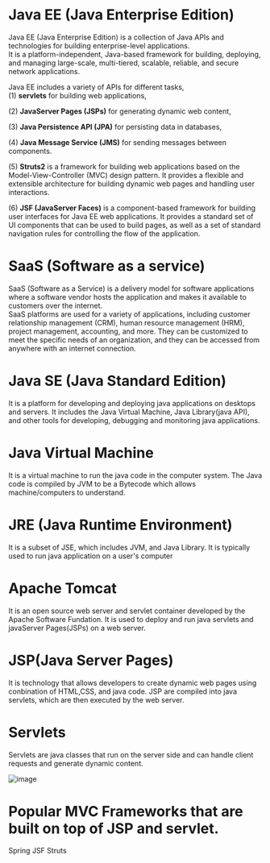 
# Java EE (Java Enterprise Edition)

Java EE (Java Enterprise Edition) is a collection of Java APIs and technologies for building enterprise-level applications. </br>
It is a platform-independent, Java-based framework for building, deploying, and managing large-scale, multi-tiered, scalable, reliable, and secure network applications. </br> 

Java EE includes a variety of APIs for different tasks, </br>
(1) **servlets** for building web applications, </br>

(2) **JavaServer Pages (JSPs)** for generating dynamic web content, </br>

(3) **Java Persistence API (JPA)** for persisting data in databases, </br>

(4) **Java Message Service (JMS)** for sending messages between components.</br>

(5) **Struts2** is a framework for building web applications based on the Model-View-Controller (MVC) design pattern. It provides a flexible and extensible architecture for building dynamic web pages and handling user interactions.</br>

(6) **JSF (JavaServer Faces)** is a component-based framework for building user interfaces for Java EE web applications. It provides a standard set of UI components that can be used to build pages, as well as a set of standard navigation rules for controlling the flow of the application. </br>

# SaaS (Software as a service)
SaaS (Software as a Service) is a delivery model for software applications where a software vendor hosts the application and makes it available to customers over the internet. </br>
SaaS platforms are used for a variety of applications, including customer relationship management (CRM), human resource management (HRM), project management, accounting, and more. They can be customized to meet the specific needs of an organization, and they can be accessed from anywhere with an internet connection.

# Java SE (Java Standard Edition)
It is a platform for developing and deploying java applications on desktops and servers. It includes the Java Virtual Machine, Java Library(java API), and other tools for developing, debugging and monitoring java applications.

# Java Virtual Machine
It is a virtual machine to run the java code in the computer system. The Java code is compiled by JVM to be a Bytecode which allows machine/computers to understand.

# JRE (Java Runtime Environment)
It is a subset of JSE, which includes JVM, and Java Library. It is typically used to run java application on a user's computer

# Apache Tomcat
It is an open source web server and servlet container developed by the Apache Software Fundation.
It is used to deploy and run java servlets and javaServer Pages(JSPs) on a web server.

# JSP(Java Server Pages)
It is technology that allows developers to create dynamic web pages using conbination of HTML,CSS, and java code.
JSP are compiled into java servlets, which are then executed by the web server.

# Servlets
Servlets are java classes that run on the server side and can handle client requests and generate dynamic content.

![image](https://user-images.githubusercontent.com/37968494/214590254-ea93abd2-e3c4-4d1c-b37a-513fc8cec34e.png)

# Popular MVC Frameworks that are built on top of JSP and servlet.
Spring 
JSF
Struts 
